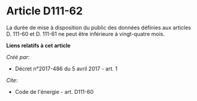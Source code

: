 # Article D111-62

La durée de mise à disposition du public des données définies aux articles D. 111-60 et D. 111-61 ne peut être inférieure à
vingt-quatre mois.

**Liens relatifs à cet article**

_Créé par_:

  - Décret n°2017-486 du 5 avril 2017 - art. 1

_Cite_:

  - Code de l'énergie - art. D111-60
